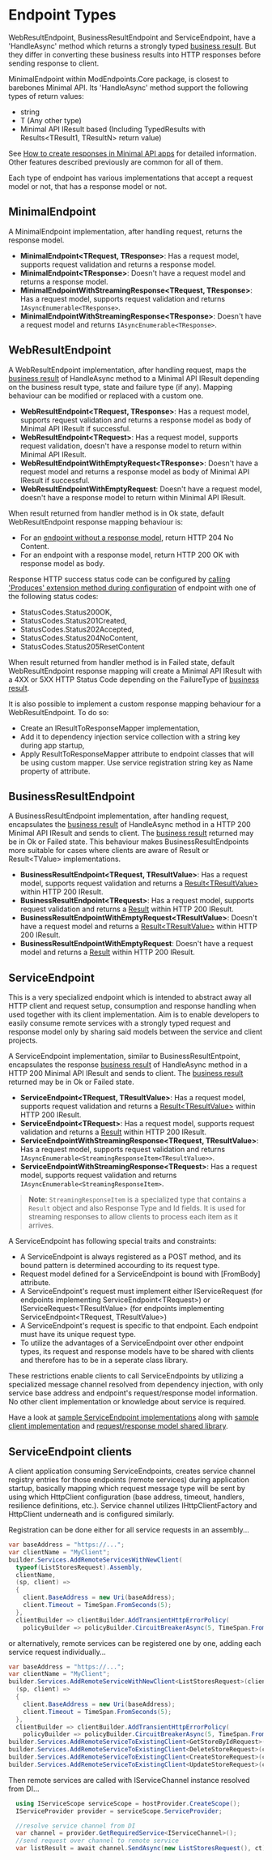 # Endpoint Types

WebResultEndpoint, BusinessResultEndpoint and ServiceEndpoint, have a 'HandleAsync' method which returns a strongly typed [business result](https://github.com/modabas/ModResults). But they differ in converting these business results into HTTP responses before sending response to client.

MinimalEndpoint within ModEndpoints.Core package, is closest to barebones Minimal API. Its 'HandleAsync' method support the following types of return values:

- string
- T (Any other type)
- Minimal API IResult based (Including TypedResults with Results<TResult1, TResultN> return value)

See [How to create responses in Minimal API apps](https://learn.microsoft.com/en-us/aspnet/core/fundamentals/minimal-apis/responses?view=aspnetcore-8.0) for detailed information. Other features described previously are common for all of them.

Each type of endpoint has various implementations that accept a request model or not, that has a response model or not.

## MinimalEndpoint

A MinimalEndpoint implementation, after handling request, returns the response model.

- **MinimalEndpoint&lt;TRequest, TResponse&gt;**: Has a request model, supports request validation and returns a response model.
- **MinimalEndpoint&lt;TResponse&gt;**: Doesn't have a request model and returns a response model.
- **MinimalEndpointWithStreamingResponse&lt;TRequest, TResponse&gt;**: Has a request model, supports request validation and returns `IAsyncEnumerable<TResponse>`.
- **MinimalEndpointWithStreamingResponse&lt;TResponse&gt;**: Doesn't have a request model and returns `IAsyncEnumerable<TResponse>`.

## WebResultEndpoint

A WebResultEndpoint implementation, after handling request, maps the [business result](https://github.com/modabas/ModResults) of HandleAsync method to a Minimal API IResult depending on the business result type, state and failure type (if any). Mapping behaviour can be modified or replaced with a custom one.

- **WebResultEndpoint&lt;TRequest, TResponse&gt;**: Has a request model, supports request validation and returns a response model as body of Minimal API IResult if successful.
- **WebResultEndpoint&lt;TRequest&gt;**: Has a request model, supports request validation, doesn't have a response model to return within Minimal API IResult.
- **WebResultEndpointWithEmptyRequest&lt;TResponse&gt;**: Doesn't have a request model and returns a response model as body of Minimal API IResult if successful.
- **WebResultEndpointWithEmptyRequest**: Doesn't have a request model, doesn't have a response model to return within Minimal API IResult.

When result returned from handler method is in Ok state, default WebResultEndpoint response mapping behaviour is:
- For an [endpoint without a response model](../samples/ShowcaseWebApi/Features/Books/DeleteBook.cs), return HTTP 204 No Content.
- For an endpoint with a response model, return HTTP 200 OK with response model as body.

Response HTTP success status code can be configured by [calling 'Produces' extension method during configuration](../samples/ShowcaseWebApi/Features/Books/CreateBook.cs) of endpoint with one of the following status codes:
- StatusCodes.Status200OK,
- StatusCodes.Status201Created,
- StatusCodes.Status202Accepted,
- StatusCodes.Status204NoContent,
- StatusCodes.Status205ResetContent

When result returned from handler method is in Failed state, default WebResultEndpoint response mapping will create a Minimal API IResult with a 4XX or 5XX HTTP Status Code depending on the FailureType of [business result](https://github.com/modabas/ModResults).

It is also possible to implement a custom response mapping behaviour for a WebResultEndpoint. To do so:
- Create an IResultToResponseMapper implementation,
- Add it to dependency injection service collection with a string key during app startup,
- Apply ResultToResponseMapper attribute to endpoint classes that will be using custom mapper. Use service registration string key as Name property of attribute.

## BusinessResultEndpoint

A BusinessResultEndpoint implementation, after handling request, encapsulates the [business result](https://github.com/modabas/ModResults) of HandleAsync method in a HTTP 200 Minimal API IResult and sends to client. The [business result](https://github.com/modabas/ModResults) returned may be in Ok or Failed state. This behaviour makes BusinessResultEndpoints more suitable for cases where clients are aware of Result or Result&lt;TValue&gt; implementations.

- **BusinessResultEndpoint&lt;TRequest, TResultValue&gt;**: Has a request model, supports request validation and returns a [Result&lt;TResultValue&gt;](https://github.com/modabas/ModResults) within HTTP 200 IResult.
- **BusinessResultEndpoint&lt;TRequest&gt;**: Has a request model, supports request validation and returns a [Result](https://github.com/modabas/ModResults) within HTTP 200 IResult.
- **BusinessResultEndpointWithEmptyRequest&lt;TResultValue&gt;**: Doesn't have a request model and returns a [Result&lt;TResultValue&gt;](https://github.com/modabas/ModResults) within HTTP 200 IResult.
- **BusinessResultEndpointWithEmptyRequest**: Doesn't have a request model and returns a [Result](https://github.com/modabas/ModResults) within HTTP 200 IResult.


## ServiceEndpoint

This is a very specialized endpoint which is intended to abstract away all HTTP client and request setup, consumption and response handling when used together with its client implementation. Aim is to enable developers to easily consume remote services with a strongly typed request and response model only by sharing said models between the service and client projects.

A ServiceEndpoint implementation, similar to BusinessResultEntpoint, encapsulates the response [business result](https://github.com/modabas/ModResults) of HandleAsync method in a HTTP 200 Minimal API IResult and sends to client. The [business result](https://github.com/modabas/ModResults) returned may be in Ok or Failed state.

- **ServiceEndpoint&lt;TRequest, TResultValue&gt;**: Has a request model, supports request validation and returns a [Result&lt;TResultValue&gt;](https://github.com/modabas/ModResults) within HTTP 200 IResult.
- **ServiceEndpoint&lt;TRequest&gt;**: Has a request model, supports request validation and returns a [Result](https://github.com/modabas/ModResults) within HTTP 200 IResult.
- **ServiceEndpointWithStreamingResponse&lt;TRequest, TResultValue&gt;**: Has a request model, supports request validation and returns `IAsyncEnumerable<StreamingResponseItem<TResultValue>>`.
- **ServiceEndpointWithStreamingResponse&lt;TRequest&gt;**: Has a request model, supports request validation and returns `IAsyncEnumerable<StreamingResponseItem>`.

>**Note**: `StreamingResponseItem` is a specialized type that contains a `Result` object and also Response Type and Id fields. It is used for streaming responses to allow clients to process each item as it arrives.

A ServiceEndpoint has following special traits and constraints:
- A ServiceEndpoint is always registered as a POST method, and its bound pattern is determined accourding to its request type.
- Request model defined for a ServiceEndpoint is bound with [FromBody] attribute.
- A ServiceEndpoint's request must implement either IServiceRequest (for endpoints implementing ServiceEndpoint&lt;TRequest&gt;) or IServiceRequest&lt;TResultValue&gt; (for endpoints implementing ServiceEndpoint&lt;TRequest, TResultValue&gt;)
- A ServiceEndpoint's request is specific to that endpoint. Each endpoint must have its unique request type.
- To utilize the advantages of a ServiceEndpoint over other endpoint types, its request and response models have to be shared with clients and therefore has to be in a seperate class library.

These restrictions enable clients to call ServiceEndpoints by utilizing a specialized message channel resolved from dependency injection, with only service base address and endpoint's request/response model information. No other client implementation or knowledge about service is required.

Have a look at [sample ServiceEndpoint implementations](../samples/ShowcaseWebApi/Features/StoresWithServiceEndpoint) along with [sample client implementation](../samples/Client) and [request/response model shared library](../samples/ShowcaseWebApi.FeatureContracts).

## ServiceEndpoint clients

A client application consuming ServiceEndpoints, creates service channel registry entries for those endpoints (remote services) during application startup, basically mapping which request message type will be sent by using which HttpClient configuration (base address, timeout, handlers, resilience definitions, etc.). Service channel utilizes IHttpClientFactory and HttpClient underneath and is configured similarly.

Registration can be done either for all service requests in an assembly...
```csharp
var baseAddress = "https://...";
var clientName = "MyClient";
builder.Services.AddRemoteServicesWithNewClient(
  typeof(ListStoresRequest).Assembly,
  clientName,
  (sp, client) =>
  {
    client.BaseAddress = new Uri(baseAddress);
    client.Timeout = TimeSpan.FromSeconds(5);
  },
  clientBuilder => clientBuilder.AddTransientHttpErrorPolicy(
    policyBuilder => policyBuilder.CircuitBreakerAsync(5, TimeSpan.FromSeconds(30))));
```

or alternatively, remote services can be registered one by one, adding each service request individually...
```csharp
var baseAddress = "https://...";
var clientName = "MyClient";
builder.Services.AddRemoteServiceWithNewClient<ListStoresRequest>(clientName,
  (sp, client) =>
  {
    client.BaseAddress = new Uri(baseAddress);
    client.Timeout = TimeSpan.FromSeconds(5);
  },
  clientBuilder => clientBuilder.AddTransientHttpErrorPolicy(
    policyBuilder => policyBuilder.CircuitBreakerAsync(5, TimeSpan.FromSeconds(30))));
builder.Services.AddRemoteServiceToExistingClient<GetStoreByIdRequest>(clientName);
builder.Services.AddRemoteServiceToExistingClient<DeleteStoreRequest>(clientName);
builder.Services.AddRemoteServiceToExistingClient<CreateStoreRequest>(clientName);
builder.Services.AddRemoteServiceToExistingClient<UpdateStoreRequest>(clientName);
```

Then remote services are called with IServiceChannel instance resolved from DI...
```csharp
  using IServiceScope serviceScope = hostProvider.CreateScope();
  IServiceProvider provider = serviceScope.ServiceProvider;

  //resolve service channel from DI
  var channel = provider.GetRequiredService<IServiceChannel>();
  //send request over channel to remote service
  var listResult = await channel.SendAsync(new ListStoresRequest(), ct);

```
